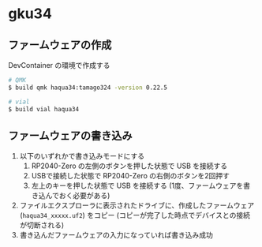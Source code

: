 
# gku34

## ファームウェアの作成

DevContainer の環境で作成する

```sh
# QMK
$ build qmk haqua34:tamago324 -version 0.22.5

# vial
$ build vial haqua34
```

## ファームウェアの書き込み

1. 以下のいずれかで書き込みモードにする
   1. RP2040-Zero の左側のボタンを押した状態で USB を接続する
   2. USBで接続した状態で RP2040-Zero の右側のボタンを2回押す
   3. 左上のキーを押した状態で USB を接続する (1度、ファームウェアを書き込んでおく必要がある)
2. ファイルエクスプローラに表示されたドライブに、作成したファームウェア (`haqua34_xxxxx.uf2`) をコピー (コピーが完了した時点でデバイスとの接続が切断される)
3. 書き込んだファームウェアの入力になっていれば書き込み成功
